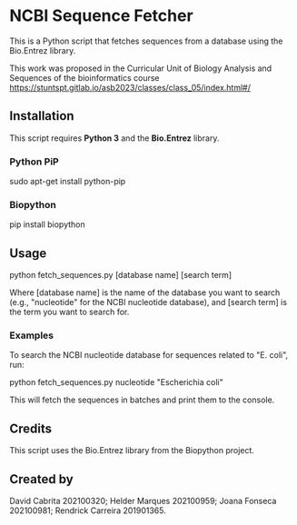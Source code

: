 # NCBI Sequence Fetcher
This is a Python script that fetches sequences from a database using the Bio.Entrez library.

This work was proposed in the Curricular Unit of Biology Analysis and Sequences of the bioinformatics course https://stuntspt.gitlab.io/asb2023/classes/class_05/index.html#/


## Installation
This script requires **Python 3** and the **Bio.Entrez** library.

### Python PiP
sudo apt-get install python-pip

### Biopython 
pip install biopython

## Usage
python fetch_sequences.py [database name] [search term]

Where [database name] is the name of the database you want to search (e.g., "nucleotide" for the NCBI nucleotide database), and [search term] is the term you want to search for.

### Examples

To search the NCBI nucleotide database for sequences related to "E. coli", run:

python fetch_sequences.py nucleotide "Escherichia coli"

This will fetch the sequences in batches and print them to the console.

## Credits
This script uses the Bio.Entrez library from the Biopython project.

## Created by
David Cabrita 202100320;
Helder Marques 202100959;
Joana Fonseca 202100981;
Rendrick Carreira 201901365.
